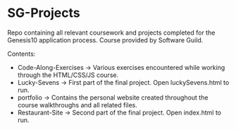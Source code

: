 # SG-Projects
Repo containing all relevant coursework and projects completed for the Genesis10 application process. Course provided by Software Guild.

Contents:
* Code-Along-Exercises ->
    Various exercises encountered while working through the HTML/CSS/JS course.
* Lucky-Sevens ->
    First part of the final project. Open luckySevens.html to run.
* portfolio ->
    Contains the personal website created throughout the course walkthroughs and all related files.
* Restaurant-Site ->
    Second part of the final project. Open index.html to run.

